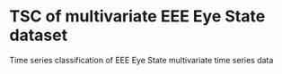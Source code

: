 # TSC of multivariate EEE Eye State dataset
 Time series classification of EEE Eye State multivariate time series data

